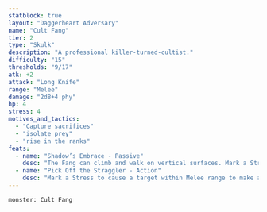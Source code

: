 ```yaml
---
statblock: true
layout: "Daggerheart Adversary"
name: "Cult Fang"
tier: 2
type: "Skulk"
description: "A professional killer-turned-cultist."
difficulty: "15"
thresholds: "9/17"
atk: +2
attack: "Long Knife"
range: "Melee"
damage: "2d8+4 phy"
hp: 4
stress: 4
motives_and_tactics:
  - "Capture sacrifices"
  - "isolate prey"
  - "rise in the ranks"
feats:
  - name: "Shadow’s Embrace - Passive"
    desc: "The Fang can climb and walk on vertical surfaces. Mark a Stress to move from one shadow to another within Far range."
  - name: "Pick Off the Straggler - Action"
    desc: "Mark a Stress to cause a target within Melee range to make an Instinct Reaction Roll. On a failure, the target must mark 2 Stress and is teleported with the Fang to a shadow within Far range, making them temporarily Vulnerable. On a success, the target must mark a Stress."
---
```


```statblock
monster: Cult Fang
```
